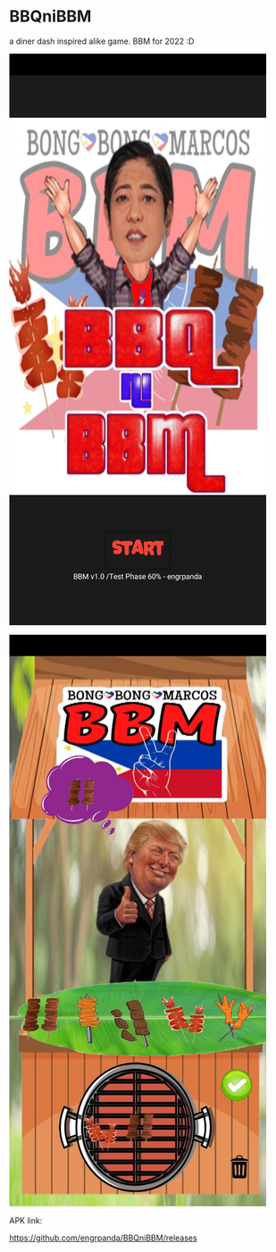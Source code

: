 # BBQniBBM
a diner dash inspired alike game. BBM for 2022 :D

![screen1](https://github.com/engrpanda/BBQniBBM/blob/main/SS/2.jpg)

![screen1](https://github.com/engrpanda/BBQniBBM/blob/main/SS/1.jpg)


APK link:

https://github.com/engrpanda/BBQniBBM/releases
